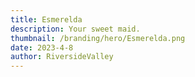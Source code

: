 ```yaml
---
title: Esmerelda
description: Your sweet maid.
thumbnail: /branding/hero/Esmerelda.png
date: 2023-4-8
author: RiversideValley
---
```




